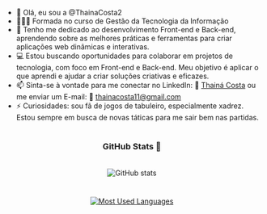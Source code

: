 - 👋 Olá, eu sou a @ThainaCosta2
- 👩🏻‍🎓 Formada no curso de Gestão da Tecnologia da Informação
- 🌱 Tenho me dedicado ao desenvolvimento Front-end e Back-end, aprendendo sobre as melhores práticas e ferramentas para criar aplicações web dinâmicas e interativas.
- 💻 Estou buscando oportunidades para colaborar em projetos de tecnologia, com foco em Front-end e Back-end. Meu objetivo é aplicar o que aprendi e ajudar a criar soluções criativas e eficazes.
- 📫 Sinta-se à vontade para me conectar no LinkedIn: 🔗
  <a href="https://www.linkedin.com/in/thainacostaj" target="_blank"> Thainá Costa</a> ou me enviar um E-mail: 📧
  thainacosta11@gmail.com
- ⚡ Curiosidades: sou fã de jogos de tabuleiro, especialmente xadrez. Estou sempre em busca de novas táticas para me sair bem nas partidas.

#

<div style="text-align: center;" align="center">
  <h3> GitHub Stats 🎯</h3>
  <br>
  <img src="https://github-readme-stats-git-masterrstaa-rickstaa.vercel.app/api?username=ThainaCosta2&hide_title=true&show_icons=true&include_all_commits=false&count_private=true&line_height=25&hide=issues&bg_color=000&title_color=FF00F6&text_color=FFF&border_radius=3&border_color=36123c&icon_color=FF00F6&theme=jolly" alt="GitHub stats">

#
  <a href="https://github.com/ThatianeCosta/github-readme-stats">
    <img src="https://github-readme-stats-git-masterrstaa-rickstaa.vercel.app/api/top-langs/?username=ThainaCosta2&line_height=10&card_width=290&layout=compact&hide_title=false&count_private=true&langs_count=4&show_icons=true&title_color=FF00F6&hide=html,scss,less&bg_color=000&text_color=8B8B8B&border_radius=3&border_color=561760&count_private=true" alt="Most Used Languages">
  </a>

<!---
ThainaCosta2/ThainaCosta2 is a ✨ special ✨ repository because its `README.md` (this file) appears on your GitHub profile.
You can click the Preview link to take a look at your changes.
--->
